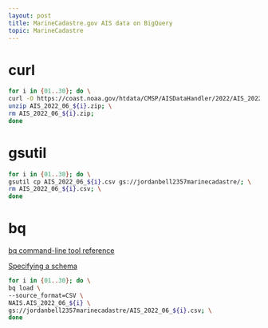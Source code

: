 ```yaml
---
layout: post
title: MarineCadastre.gov AIS data on BigQuery
topic: MarineCadastre
---
```


# curl

```bash
for i in {01..30}; do \
curl -O https://coast.noaa.gov/htdata/CMSP/AISDataHandler/2022/AIS_2022_06_${i}.zip; \
unzip AIS_2022_06_${i}.zip; \
rm AIS_2022_06_${i}.zip;
done
```

# gsutil

```bash
for i in {01..30}; do \
gsutil cp AIS_2022_06_${i}.csv gs://jordanbell2357marinecadastre/; \
rm AIS_2022_06_${i}.csv; \
done
```

# bq

[bq command-line tool reference](https://cloud.google.com/bigquery/docs/reference/bq-cli-reference)

[Specifying a schema](https://cloud.google.com/bigquery/docs/schemas)

```bash
for i in {01..30}; do \
bq load \
--source_format=CSV \
NAIS.AIS_2022_06_${i} \
gs://jordanbell2357marinecadastre/AIS_2022_06_${i}.csv; \
done
```
